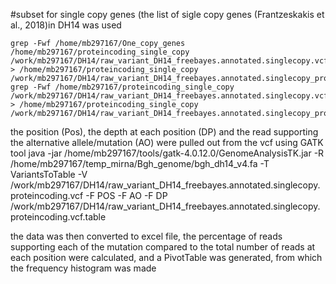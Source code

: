 #subset for single copy genes (the list of sigle copy genes (Frantzeskakis et al., 2018)in DH14 was used

````
grep -Fwf /home/mb297167/One_copy_genes /home/mb297167/proteincoding_single_copy /work/mb297167/DH14/raw_variant_DH14_freebayes.annotated.singlecopy.vcf > /home/mb297167/proteincoding_single_copy /work/mb297167/DH14/raw_variant_DH14_freebayes.annotated.singlecopy_proteincoding.vcf
grep -Fwf /home/mb297167/proteincoding_single_copy /work/mb297167/DH14/raw_variant_DH14_freebayes.annotated.singlecopy.vcf > /home/mb297167/proteincoding_single_copy /work/mb297167/DH14/raw_variant_DH14_freebayes.annotated.singlecopy_proteincoding.vcf
````
the position (Pos), the depth at each position (DP) and the read supporting the alternative allele/mutation (AO) were pulled out from the vcf using GATK tool
java -jar /home/mb297167/tools/gatk-4.0.12.0/GenomeAnalysisTK.jar -R /home/mb297167/temp_mirna/Bgh_genome/bgh_dh14_v4.fa -T VariantsToTable -V /work/mb297167/DH14/raw_variant_DH14_freebayes.annotated.singlecopy.proteincoding.vcf -F POS -F AO -F DP /work/mb297167/DH14/raw_variant_DH14_freebayes.annotated.singlecopy.proteincoding.vcf.table

the data was then converted to excel file, the percentage of reads supporting each of the mutation compared to the total number of reads at each position were calculated, and a PivotTable was generated, from which the frequency histogram was made
